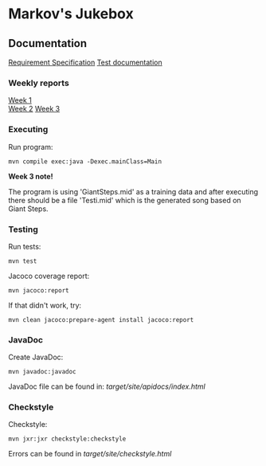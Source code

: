 # Markov's Jukebox


## Documentation

[Requirement Specification](https://github.com/Faktatykki/tira-labra-markovjukebox/blob/main/markovjukebox/documentation/requirement_specification.md)
[Test documentation](https://github.com/Faktatykki/tira-labra-markovjukebox/blob/main/markovjukebox/documentation/testdocumentation.md)

### Weekly reports

[Week 1](https://github.com/Faktatykki/tira-labra-markovjukebox/blob/main/markovjukebox/documentation/weekly_report_1.md)  
[Week 2](https://github.com/Faktatykki/tira-labra-markovjukebox/blob/main/markovjukebox/documentation/weekly_report_2.md)
[Week 3](https://github.com/Faktatykki/tira-labra-markovjukebox/blob/main/markovjukebox/documentation/weekly_report_3.md)

### Executing

Run program:

```
mvn compile exec:java -Dexec.mainClass=Main

```

**Week 3 note!**

The program is using 'GiantSteps.mid' as a training data and after executing there should be
a file 'Testi.mid' which is the generated song based on Giant Steps. 

### Testing

Run tests: 

```
mvn test
```
  
Jacoco coverage report:

```
mvn jacoco:report
```
If that didn't work, try: 

```
mvn clean jacoco:prepare-agent install jacoco:report
```

### JavaDoc

Create JavaDoc:
```
mvn javadoc:javadoc
```
JavaDoc file can be found in:
*target/site/apidocs/index.html*

### Checkstyle 

Checkstyle: 

```
mvn jxr:jxr checkstyle:checkstyle
```

Errors can be found in *target/site/checkstyle.html*
